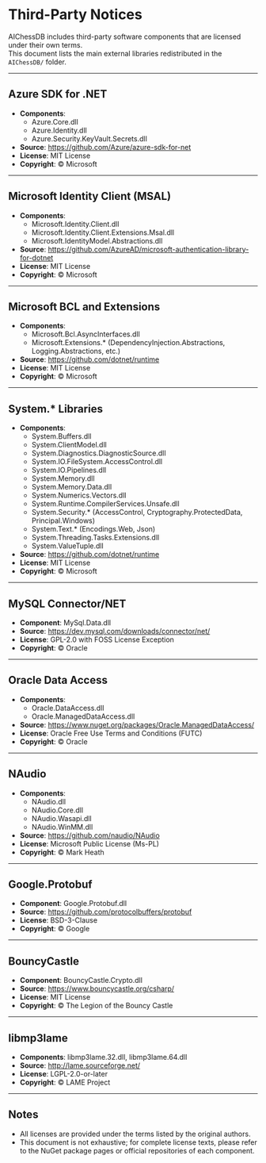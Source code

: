 # Third-Party Notices

AIChessDB includes third-party software components that are licensed under their own terms.  
This document lists the main external libraries redistributed in the `AIChessDB/` folder.

---

## Azure SDK for .NET
- **Components**:  
  - Azure.Core.dll  
  - Azure.Identity.dll  
  - Azure.Security.KeyVault.Secrets.dll  
- **Source**: https://github.com/Azure/azure-sdk-for-net  
- **License**: MIT License  
- **Copyright**: © Microsoft

---

## Microsoft Identity Client (MSAL)
- **Components**:  
  - Microsoft.Identity.Client.dll  
  - Microsoft.Identity.Client.Extensions.Msal.dll  
  - Microsoft.IdentityModel.Abstractions.dll  
- **Source**: https://github.com/AzureAD/microsoft-authentication-library-for-dotnet  
- **License**: MIT License  
- **Copyright**: © Microsoft

---

## Microsoft BCL and Extensions
- **Components**:  
  - Microsoft.Bcl.AsyncInterfaces.dll  
  - Microsoft.Extensions.* (DependencyInjection.Abstractions, Logging.Abstractions, etc.)  
- **Source**: https://github.com/dotnet/runtime  
- **License**: MIT License  
- **Copyright**: © Microsoft

---

## System.* Libraries
- **Components**:  
  - System.Buffers.dll  
  - System.ClientModel.dll  
  - System.Diagnostics.DiagnosticSource.dll  
  - System.IO.FileSystem.AccessControl.dll  
  - System.IO.Pipelines.dll  
  - System.Memory.dll  
  - System.Memory.Data.dll  
  - System.Numerics.Vectors.dll  
  - System.Runtime.CompilerServices.Unsafe.dll  
  - System.Security.* (AccessControl, Cryptography.ProtectedData, Principal.Windows)  
  - System.Text.* (Encodings.Web, Json)  
  - System.Threading.Tasks.Extensions.dll  
  - System.ValueTuple.dll  
- **Source**: https://github.com/dotnet/runtime  
- **License**: MIT License  
- **Copyright**: © Microsoft

---

## MySQL Connector/NET
- **Component**: MySql.Data.dll  
- **Source**: https://dev.mysql.com/downloads/connector/net/  
- **License**: GPL-2.0 with FOSS License Exception  
- **Copyright**: © Oracle

---

## Oracle Data Access
- **Components**:  
  - Oracle.DataAccess.dll  
  - Oracle.ManagedDataAccess.dll  
- **Source**: https://www.nuget.org/packages/Oracle.ManagedDataAccess/  
- **License**: Oracle Free Use Terms and Conditions (FUTC)  
- **Copyright**: © Oracle

---

## NAudio
- **Components**:  
  - NAudio.dll  
  - NAudio.Core.dll  
  - NAudio.Wasapi.dll  
  - NAudio.WinMM.dll  
- **Source**: https://github.com/naudio/NAudio  
- **License**: Microsoft Public License (Ms-PL)  
- **Copyright**: © Mark Heath

---

## Google.Protobuf
- **Component**: Google.Protobuf.dll  
- **Source**: https://github.com/protocolbuffers/protobuf  
- **License**: BSD-3-Clause  
- **Copyright**: © Google

---

## BouncyCastle
- **Component**: BouncyCastle.Crypto.dll  
- **Source**: https://www.bouncycastle.org/csharp/  
- **License**: MIT License  
- **Copyright**: © The Legion of the Bouncy Castle

---

## libmp3lame
- **Components**: libmp3lame.32.dll, libmp3lame.64.dll  
- **Source**: http://lame.sourceforge.net/  
- **License**: LGPL-2.0-or-later  
- **Copyright**: © LAME Project

---

## Notes
- All licenses are provided under the terms listed by the original authors.  
- This document is not exhaustive; for complete license texts, please refer to the NuGet package pages or official repositories of each component.  
